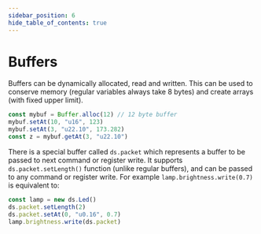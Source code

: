 ```yaml
---
sidebar_position: 6
hide_table_of_contents: true
---
```

# Buffers

Buffers can be dynamically allocated, read and written.
This can be used to conserve memory (regular variables always take 8 bytes)
and create arrays (with fixed upper limit).

```ts
const mybuf = Buffer.alloc(12) // 12 byte buffer
mybuf.setAt(10, "u16", 123)
mybuf.setAt(3, "u22.10", 173.282)
const z = mybuf.getAt(3, "u22.10")
```

There is a special buffer called `ds.packet` which represents a buffer to be passed to next
command or register write.
It supports `ds.packet.setLength()` function (unlike regular buffers),
and can be passed to any command or register write.
For example `lamp.brightness.write(0.7)` is equivalent to:

```ts ignore-errors
const lamp = new ds.Led()
ds.packet.setLength(2)
ds.packet.setAt(0, "u0.16", 0.7)
lamp.brightness.write(ds.packet)
```
